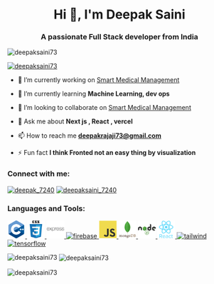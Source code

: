 <h1 align="center">Hi 👋, I'm Deepak Saini</h1>
<h3 align="center">A passionate Full Stack developer from India</h3>

<p align="left"> <img src="https://komarev.com/ghpvc/?username=deepaksaini73&label=Profile%20views&color=0e75b6&style=flat" alt="deepaksaini73" /> </p>

<p align="left"> <a href="https://github.com/ryo-ma/github-profile-trophy"><img src="https://github-profile-trophy.vercel.app/?username=deepaksaini73" alt="deepaksaini73" /></a> </p>

- 🔭 I’m currently working on [Smart Medical Management](https://github.com/Deepaksaini73/doctor-clinic-app)

- 🌱 I’m currently learning **Machine Learning, dev ops**

- 👯 I’m looking to collaborate on [Smart Medical Management](https://github.com/Deepaksaini73/doctor-clinic-app)

- 💬 Ask me about **Next js , React , vercel**

- 📫 How to reach me **deepakrajaji73@gmail.com**

- ⚡ Fun fact **I think Fronted not an easy thing by visualization**

<h3 align="left">Connect with me:</h3>
<p align="left">
<a href="https://codeforces.com/profile/deepak_7240" target="blank"><img align="center" src="https://raw.githubusercontent.com/rahuldkjain/github-profile-readme-generator/master/src/images/icons/Social/codeforces.svg" alt="deepak_7240" height="30" width="40" /></a>
<a href="https://www.leetcode.com/deepaksaini_7240" target="blank"><img align="center" src="https://raw.githubusercontent.com/rahuldkjain/github-profile-readme-generator/master/src/images/icons/Social/leet-code.svg" alt="deepaksaini_7240" height="30" width="40" /></a>
</p>

<h3 align="left">Languages and Tools:</h3>
<p align="left"> <a href="https://www.w3schools.com/cpp/" target="_blank" rel="noreferrer"> <img src="https://raw.githubusercontent.com/devicons/devicon/master/icons/cplusplus/cplusplus-original.svg" alt="cplusplus" width="40" height="40"/> </a> <a href="https://www.w3schools.com/css/" target="_blank" rel="noreferrer"> <img src="https://raw.githubusercontent.com/devicons/devicon/master/icons/css3/css3-original-wordmark.svg" alt="css3" width="40" height="40"/> </a> <a href="https://expressjs.com" target="_blank" rel="noreferrer"> <img src="https://raw.githubusercontent.com/devicons/devicon/master/icons/express/express-original-wordmark.svg" alt="express" width="40" height="40"/> </a> <a href="https://firebase.google.com/" target="_blank" rel="noreferrer"> <img src="https://www.vectorlogo.zone/logos/firebase/firebase-icon.svg" alt="firebase" width="40" height="40"/> </a> <a href="https://developer.mozilla.org/en-US/docs/Web/JavaScript" target="_blank" rel="noreferrer"> <img src="https://raw.githubusercontent.com/devicons/devicon/master/icons/javascript/javascript-original.svg" alt="javascript" width="40" height="40"/> </a> <a href="https://www.mongodb.com/" target="_blank" rel="noreferrer"> <img src="https://raw.githubusercontent.com/devicons/devicon/master/icons/mongodb/mongodb-original-wordmark.svg" alt="mongodb" width="40" height="40"/> </a> <a href="https://nodejs.org" target="_blank" rel="noreferrer"> <img src="https://raw.githubusercontent.com/devicons/devicon/master/icons/nodejs/nodejs-original-wordmark.svg" alt="nodejs" width="40" height="40"/> </a> <a href="https://reactjs.org/" target="_blank" rel="noreferrer"> <img src="https://raw.githubusercontent.com/devicons/devicon/master/icons/react/react-original-wordmark.svg" alt="react" width="40" height="40"/> </a> <a href="https://tailwindcss.com/" target="_blank" rel="noreferrer"> <img src="https://www.vectorlogo.zone/logos/tailwindcss/tailwindcss-icon.svg" alt="tailwind" width="40" height="40"/> </a> <a href="https://www.tensorflow.org" target="_blank" rel="noreferrer"> <img src="https://www.vectorlogo.zone/logos/tensorflow/tensorflow-icon.svg" alt="tensorflow" width="40" height="40"/> </a> </p>

<p><img align="left" src="https://github-readme-stats.vercel.app/api/top-langs?username=deepaksaini73&show_icons=true&locale=en&layout=compact" alt="deepaksaini73" /></p>

<p>&nbsp;<img align="center" src="https://github-readme-stats.vercel.app/api?username=deepaksaini73&show_icons=true&locale=en" alt="deepaksaini73" /></p>

<p><img align="center" src="https://github-readme-streak-stats.herokuapp.com/?user=deepaksaini73&" alt="deepaksaini73" /></p>

